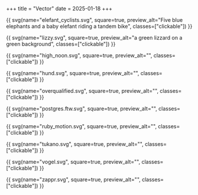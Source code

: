+++
title = "Vector"
date = 2025-01-18
+++

{{ svg(name="elefant_cyclists.svg", square=true, preview_alt="Five blue elephants and a baby elefant riding a tandem bike", classes=["clickable"]) }}

{{ svg(name="lizzy.svg", square=true, preview_alt="a green lizzard on a green background", classes=["clickable"]) }}

{{ svg(name="high_noon.svg", square=true, preview_alt="", classes=["clickable"]) }}

{{ svg(name="hund.svg", square=true, preview_alt="", classes=["clickable"]) }}

{{ svg(name="overqualified.svg", square=true, preview_alt="", classes=["clickable"]) }}

{{ svg(name="postgres.ftw.svg", square=true, preview_alt="", classes=["clickable"]) }}

{{ svg(name="ruby_motion.svg", square=true, preview_alt="", classes=["clickable"]) }}

{{ svg(name="tukano.svg", square=true, preview_alt="", classes=["clickable"]) }}

{{ svg(name="vogel.svg", square=true, preview_alt="", classes=["clickable"]) }}

{{ svg(name="zappr.svg", square=true, preview_alt="", classes=["clickable"]) }}
